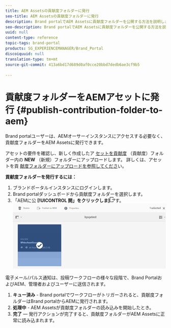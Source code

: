```yaml
---
title: AEM Assetsの貢献度フォルダーに発行
seo-title: AEM Assetsの貢献度フォルダーに発行
description: Brand portalでAEM Assetsに貢献度フォルダーを公開する方法を説明します。
seo-description: Brand portalでAEM Assetsに貢献度フォルダーを公開する方法を説明します。
uuid: null
content-type: reference
topic-tags: brand-portal
products: SG_EXPERIENCEMANAGER/Brand_Portal
discoiquuid: null
translation-type: tm+mt
source-git-commit: 413a6bd17d689d0af0cce20bbd7dedb6ae3cf9b5

---
```



# 貢献度フォルダーをAEMアセットに発行 {#publish-contribution-folder-to-aem}

Brand portalユーザーは、AEMオーサーインスタンスにアクセスする必要なく、貢献度フォルダーをAEM Assetsに発行できます。

アセットの要件を確認し、新しく作成したア [セットを貢献度](brand-portal-download-asset-requirements.md) （貢献度）フォルダー内の **NEW** （新規）フォルダーにアップロードします。 詳しくは、アセットを貢 [献度フォルダーにアップロードを参照してくださ](brand-portal-upload-assets-to-contribution-folder.md)い。

**貢献度フォルダーを発行するには：**

1. ブランドポータルインスタンスにログインします。
1. Brand portalダッシュボードから貢献度フォルダーを選択します。
1. 「AEMに公 **[!UICONTROL 開」をクリックしま]**![](assets/export.png)す。
   ![](assets/publish-contribution-folder-to-aem.png)

電子メール/パルス通知は、投稿ワークフローの様々な段階で、Brand PortalおよびAEM、管理者およびユーザーに送信されます。
1. **キュー済み** - Brand portalでワークフローがトリガーされると、貢献度フォルダーはBrand portalからAEMに発行されます。
1. **処理中** - AEM Assetsが貢献度フォルダーの読み込みを開始したとき。
1. **完了** — 発行アクションが完了すると、貢献度フォルダーがAEM Assetsに正常に読み込まれます。


